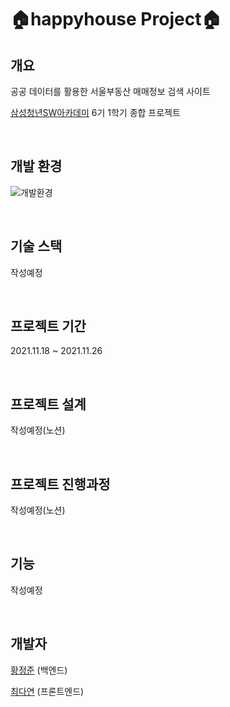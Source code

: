 # :house:happyhouse Project:house:

## 개요
공공 데이터를 활용한 서울부동산 매매정보 검색 사이트

[삼성청년SW아카데미](https://www.ssafy.com/) 6기 1학기 종합 프로젝트

<br>

## 개발 환경
![개발환경](https://user-images.githubusercontent.com/47655983/146353484-2c6112f6-f277-4657-8983-970db47a2457.png)

<br>

## 기술 스택
작성예정

<br>

## 프로젝트 기간
2021.11.18 ~ 2021.11.26

<br>

## 프로젝트 설계
작성예정(노션)

<br>

## 프로젝트 진행과정
작성예정(노션)

<br>

## 기능
작성예정

<br>

## 개발자
[황정준](https://github.com/DeerGum) (백엔드)

[최다연](https://github.com/cdy27) (프론트엔드)
